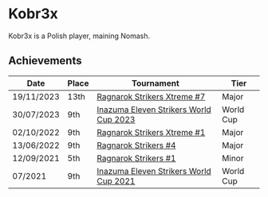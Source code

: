 # Kobr3x

Kobr3x is a Polish player, maining Nomash.

## Achievements

|Date|Place|Tournament|Tier|
|-|-|-|-|
| 19/11/2023 | 13th | [Ragnarok Strikers Xtreme #7](../..//tournaments/ragna/ragnax7.md) | Major |
| 30/07/2023 | 9th | [Inazuma Eleven Strikers World Cup 2023](../..//tournaments/worldcup23.md) | World Cup |
| 02/10/2022 | 9th | [Ragnarok Strikers Xtreme #1](../..//tournaments/ragna/ragnax1.md) | Major |
| 13/06/2022 | 9th | [Ragnarok Strikers #4](../..//tournaments/ragna/ragna4.md) | Major |
| 12/09/2021 | 5th | [Ragnarok Strikers #1](../..//tournaments/ragna/ragna1.md) | Minor |
| 07/2021 | 9th | [Inazuma Eleven Strikers World Cup 2021](../..//tournaments/worldcup21.md) | World Cup |
